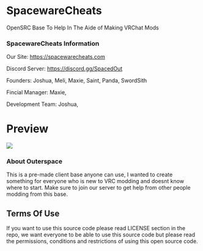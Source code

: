 # SpacewareCheats
OpenSRC Base To Help In The Aide of Making VRChat Mods

### SpacewareCheats Information

Our Site: https://spacewarecheats.com

Discord Server: https://discord.gg/SpacedOut

Founders: Joshua, Meli, Maxie, Saint, Panda, SwordSith

Fincial Manager: Maxie, 

Development Team: Joshua, 

# Preview
![](https://i.gyazo.com/a455af019bba51762f7f15831f2db53c.gif)

### About Outerspace

This is a pre-made client base anyone can use, I wanted to create something for everyone who is new to VRC modding and doesnt know where to start. Make sure to join our server to get help from other people modding from this base.

## Terms Of Use

If you want to use this source code please read LICENSE section in the repo, we want everyone to be able to use this source code but please read the permissions, conditions and restrictions of using this open source code.
